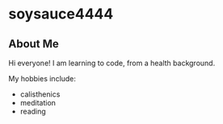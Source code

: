 # soysauce4444

## About Me
Hi everyone! I am learning to code, from a health background. 


My hobbies include:
- calisthenics
- meditation
- reading

